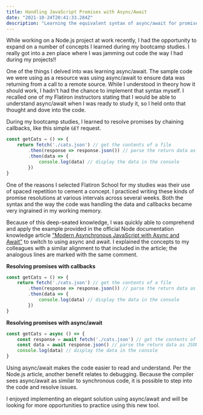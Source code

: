 ```yaml
---
title: Handling JavaScript Promises with Async/Await
date: "2021-10-24T20:41:33.284Z"
description: "Learning the equivalent syntax of async/await for promises and callback chaining"
---
```


While working on a Node.js project at work recently, I had the opportunity to expand on a number of concepts I learned during my bootcamp studies. I really got into a zen place where I was jamming out code the way I had during my projects!!

One of the things I delved into was learning async/await. The sample code we were using as a resource was using async/await to ensure data was returning from a call to a remote source. While I understood in theory how it should work, I hadn't had the chance to implement that syntax myself. I recalled one of my Flatiron instructors stating that I would be able to understand async/await when I was ready to study it, so I held onto that thought and dove into the code.

During my bootcamp studies, I learned to resolve promises by chaining callbacks, like this simple `GET` request.

```JavaScript
const getCats = () => {
    return fetch('./cats.json') // get the contents of a file
        .then(response => response.json()) // parse the return data as JSON
        .then(data => {
            console.log(data) // display the data in the console
        })
}
```

One of the reasons I selected Flatiron School for my studies was their use of spaced repetition to cement a concept. I practiced writing these kinds of promise resolutions at various intervals across several weeks. Both the syntax and the way the code was handling the data and callbacks became very ingrained in my working memory.

Because of this deep-seated knowledge, I was quickly able to comprehend and apply the example provided in the official Node documentation knowledge article ["Modern Asynchronous JavaScript with Async and Await"](https://nodejs.dev/learn/modern-asynchronous-javascript-with-async-and-await) to switch to using async and await. I explained the concepts to my colleagues with a similar alignment to that included in the article; the analogous lines are marked with the same comment.

**Resolving promises with callbacks**
```JavaScript
const getCats = () => {
    return fetch('./cats.json') // get the contents of a file
        .then(response => response.json()) // parse the return data as JSON
        .then(data => {
            console.log(data) // display the data in the console
        })
}
```

**Resolving promises with async/await**
```JavaScript
const getCats = async () => {
    const response = await fetch('./cats.json') // get the contents of a file
    const data = await response.json() // parse the return data as JSON
    console.log(data) // display the data in the console
}
```

Using async/await makes the code easier to read and understand. Per the Node.js article, another benefit relates to debugging. Because the compiler sees async/await as similar to synchronous code, it is possible to step into the code and resolve issues.

I enjoyed implementing an elegant solution using async/await and will be looking for more opportunities to practice using this new tool.
